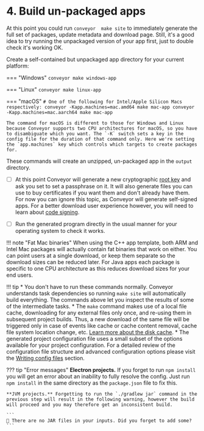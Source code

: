 # 4. Build un-packaged apps

At this point you could run `conveyor  make site` to immediately generate the full set of packages, update metadata and download page. Still, it's a good idea to try running the unpackaged version of your app first, just to double check it's working OK.

Create a self-contained but unpackaged app directory for your current platform:

=== "Windows"
    ```
    conveyor make windows-app
    ```

=== "Linux"
    ```
    conveyor make linux-app
    ```
    
=== "macOS"
    ```
    # One of the following for Intel/Apple Silicon Macs respectively:
    conveyor -Kapp.machines=mac.amd64 make mac-app
    conveyor -Kapp.machines=mac.aarch64 make mac-app
    ```
    
    The command for macOS is different to those for Windows and Linux because Conveyor supports two CPU architectures for macOS, so you have to disambiguate which you want. The `-K` switch sets a key in the config file for the duration of that command only. Here we're setting the `app.machines` key which controls which targets to create packages for.

These commands will create an unzipped, un-packaged app in the `output` directory.

* [ ] At this point Conveyor will generate a new cryptographic [root key](../keys-and-certificates.md) and ask you set to set a passphrase on it. It will also generate files you can use to buy certificates if you want them and don't already have them. For now you can ignore this topic, as Conveyor will generate self-signed apps. For a better download user experience however, you will need to learn about [code signing](../keys-and-certificates.md). 

* [ ] Run the generated program directly in the usual manner for your operating system to check it works.

!!! note "Fat Mac binaries"
    When using the C++ app template, both ARM and Intel Mac packages will actually contain fat binaries that work on either. You can point users at a single download, or keep them separate so the download sizes can be reduced later. For Java apps each package is specific to one CPU architecture as this reduces download sizes for your end users.

!!! tip
    * You don't have to run these commands normally. Conveyor understands task dependencies so running `make site` will automatically build everything. The commands above let you inspect the results of some of the intermediate tasks.
    * The `make` command makes use of a local file cache, downloading for any external files only once, and re-using them in subsequent project builds. Thus, a new download of the same file will be triggered only in case of events like cache or cache content removal, cache file system location change, etc. [Learn more about the disk cache](../running.md#the-cache).
    * The generated project configuration file uses a small subset of the options available for your project configuration. For a detailed review of the configuration file structure and advanced configuration options please visit the [Writing config files](../configs/index.md) section.


??? tip "Error messages"
    **Electron projects.** If you forget to run `npm install` you will get an error about an inability to fully resolve the config. Just run `npm install` in the same directory as the `package.json` file to fix this.

    **JVM projects.** Forgetting to run the `./gradlew jar` command in the previous step will result in the following warning, however the build will proceed and you may therefore get an inconsistent build.
    
    ```
    🔔 There are no JAR files in your inputs. Did you forget to add some?
    ```

<script>var tutorialSection = 4;</script>
